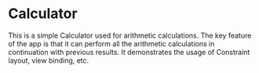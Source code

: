 # Calculator
This is a simple Calculator used for arithmetic calculations. The key feature of the app is that it can perform all the arithmetic calculations in continuation with previous results. It demonstrates the usage of Constraint layout, view binding, etc.
